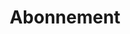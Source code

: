 ---
layout: redirected
title: Abonnement
sitemap: false
lang: nl
group: [navigation, navigation-consumer-footer]
permalink: subscription/
redirect_to: https://subscribe.crownstone.rocks/welcome
---